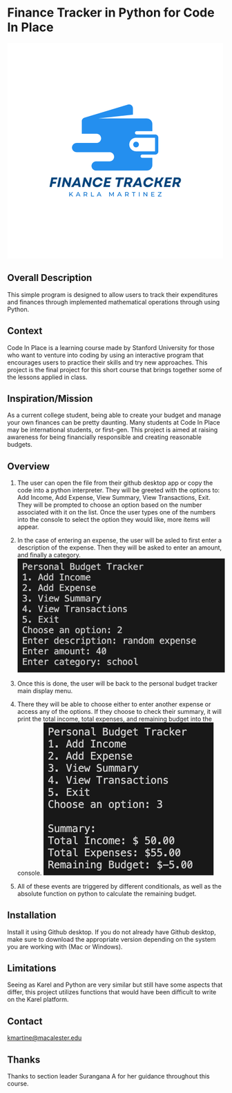 # Finance Tracker in Python for Code In Place

![Logo](res/Finance-Logo.png)

Overall Description
- 

This simple program is designed to allow users to track their expenditures and finances through implemented mathematical operations through using Python.

Context
- 
Code In Place is a learning course made by Stanford University for those who want to venture into coding by using an interactive program that encourages users to practice their skills and try new approaches. This project is the final project for this short course that brings together some of the lessons applied in class. 

Inspiration/Mission
- 

As a current college student, being able to create your budget and manage your own finances can be pretty daunting. Many students at Code In Place may be international students, or first-gen. This project is aimed at raising awareness for being financially responsible and creating reasonable budgets. 

Overview 
- 
1. The user can open the file from their github desktop app or copy the code into a python interpreter. They will be greeted with the options to: Add Income, Add Expense, View Summary, View Transactions, Exit. They will be prompted to choose an option based on the number associated with it on the list. Once the user types one of the numbers into the console to select the option they would like, more items will appear. 

2. In the case of entering an expense, the user will be asled to first enter a description of the expense. Then they will be asked to enter an amount, and finally a category. 
![Entering Expense](res/Expense.png)

3. Once this is done, the user will be back to the personal budget tracker main display menu. 

4. There they will be able to choose either to enter another expense or access any of the options. If they choose to check their summary, it will print the total income, total expenses, and remaining budget into the console. 
![View Summary](res/Summary.png)

5. All of these events are triggered by different conditionals, as well as the absolute function on python to calculate the remaining budget. 

Installation
- 
Install it using Github desktop. If you do not already have Github desktop, make sure to download the appropriate version depending on the system you are working with (Mac or Windows). 

Limitations
- 
Seeing as Karel and Python are very similar but still have some aspects that differ, this project utilizes functions that would have been difficult to write on the Karel platform.

Contact
- 
kmartine@macalester.edu

Thanks
- 
Thanks to section leader Surangana A for her guidance throughout this course. 




